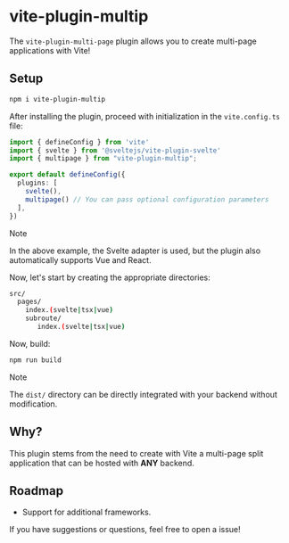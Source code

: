 # vite-plugin-multip

The `vite-plugin-multi-page` plugin allows you to create multi-page applications with Vite!

## Setup

```bash
npm i vite-plugin-multip
```

After installing the plugin, proceed with initialization in the `vite.config.ts` file:

```typescript
import { defineConfig } from 'vite'
import { svelte } from '@sveltejs/vite-plugin-svelte'
import { multipage } from "vite-plugin-multip";

export default defineConfig({
  plugins: [
    svelte(),
    multipage() // You can pass optional configuration parameters
  ],
})
```
> [!NOTE]
> In the above example, the Svelte adapter is used, but the plugin also automatically supports Vue and React.

Now, let's start by creating the appropriate directories:

```bash
src/
  pages/
    index.(svelte|tsx|vue)
    subroute/
       index.(svelte|tsx|vue)
```

Now, build:

```bash
npm run build
```
> [!NOTE]
> The `dist/` directory can be directly integrated with your backend without modification.

## Why?

This plugin stems from the need to create with Vite a multi-page split application that can be hosted with **ANY** backend.

## Roadmap

- Support for additional frameworks.

If you have suggestions or questions, feel free to open a issue!
